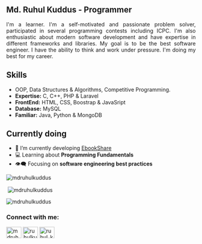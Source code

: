 <h2 align="left">Md. Ruhul Kuddus - Programmer</h2>
<p align="justify">I'm a learner. I'm a self-motivated and passionate problem solver, participated in several programming contests including ICPC. I'm also enthusiastic about modern software development and have expertise in different frameworks and libraries. My goal is to be the best software engineer. I have the ability to think and work under pressure. I'm doing my best for my career.</p>

## Skills
- OOP, Data Structures & Algorithms, Competitive Programming.
- **Expertise:** C, C++, PHP & Laravel
- **FrontEnd:** HTML, CSS, Boostrap & JavaSript
- **Database:** MySQL
- **Familiar:** Java, Python & MongoDB

## Currently doing
- 💬 I’m currently developing [EbookShare](https://github.com/mdruhulkuddus/EbookShare)
- 💻 Learning about **Programming Fundamentals**
- 👁‍🗨 Focusing on **software engineering best practices**
<p align="left"> <img src="https://komarev.com/ghpvc/?username=mdruhulkuddus&label=Profile%20views&color=0e75b6&style=flat" alt="mdruhulkuddus" /> </p>

<p>&nbsp;<img align="center" src="https://github-readme-stats.vercel.app/api?username=mdruhulkuddus&show_icons=true&locale=en" alt="mdruhulkuddus" /></p>
<p><img align="center" src="https://github-readme-streak-stats.herokuapp.com/?user=mdruhulkuddus&" alt="mdruhulkuddus" /></p>

<h3 align="left">Connect with me:</h3>
<p align="left">
<a href="https://linkedin.com/in/mdruhulkuddus" target="blank"><img align="center" src="https://raw.githubusercontent.com/rahuldkjain/github-profile-readme-generator/master/src/images/icons/Social/linked-in-alt.svg" alt="mdruhulkuddus" height="30" width="40" /></a>
<a href="https://fb.com/ruhulkuddus123" target="blank"><img align="center" src="https://raw.githubusercontent.com/rahuldkjain/github-profile-readme-generator/master/src/images/icons/Social/facebook.svg" alt="ruhulkuddus123" height="30" width="40" /></a>
<a href="https://codeforces.com/profile/ruhul_kuddus" target="blank"><img align="center" src="https://raw.githubusercontent.com/rahuldkjain/github-profile-readme-generator/master/src/images/icons/Social/codeforces.svg" alt="ruhul_kuddus" height="30" width="40" /></a>
</p>
